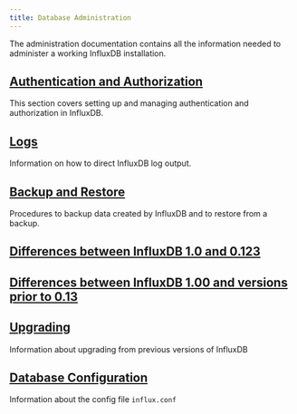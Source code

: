 ```yaml
---
title: Database Administration
---
```

The administration documentation contains all the information needed to administer a working InfluxDB installation.

## [Authentication and Authorization](/influxdb/v1.0/administration/authentication_and_authorization/)

This section covers setting up and managing authentication and authorization in InfluxDB.

## [Logs](/influxdb/v1.0/administration/logs/)

Information on how to direct InfluxDB log output.

## [Backup and Restore](/influxdb/v1.0/administration/backup_and_restore/)

Procedures to backup data created by InfluxDB and to restore from a backup.

## [Differences between InfluxDB 1.0 and 0.123](/influxdb/v1.0/administration/013_vs_1/)

## [Differences between InfluxDB 1.00 and versions prior to 0.13](/influxdb/v1.0/administration/1_vs_previous/)

## [Upgrading](/influxdb/v1.0/administration/upgrading/)

Information about upgrading from previous versions of InfluxDB

## [Database Configuration](/influxdb/v1.0/administration/config/)

Information about the config file `influx.conf`
